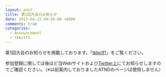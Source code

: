 ```yaml
---
layout: post
title: 第1回大会のお知らせ
date: 2013-04-12 09:45:00 +0900
comments: true
categories:
  - Announcement
  - tkbctf1
---
```


第1回大会のお知らせを掲載しております。「[tkbctf1](http://tkbctf.info/tkbctf1)」をご覧ください。

参加登録に関しては後ほど当Webサイトおよび[Twitter上](https://twitter.com/tkbctf)にてお知らせしますのでご確認ください。（※以前案内しておりましたATNDのページは使用しません）